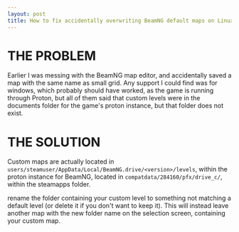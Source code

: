 ```yaml
---
layout: post
title: How to fix accidentally overwriting BeamNG default maps on Linux
---
```


# THE PROBLEM
Earlier I was messing with the BeamNG map editor, and accidentally saved a map with the same name as small grid. Any support I could find was for windows, which probably should have worked, as the game is running through Proton, but all of them said that custom levels were in the documents folder for the game's proton instance, but that folder does not exist.

# THE SOLUTION
Custom maps are actually located in `users/steamuser/AppData/Local/BeamNG.drive/<version>/levels`, within the proton instance for BeamNG, located in `compatdata/284160/pfx/drive_c/`, within the steamapps folder.

rename the folder containing your custom level to something not matching a default level (or delete it if you don't want to keep it). This will instead leave another map with the new folder name on the selection screen, containing your custom map.
